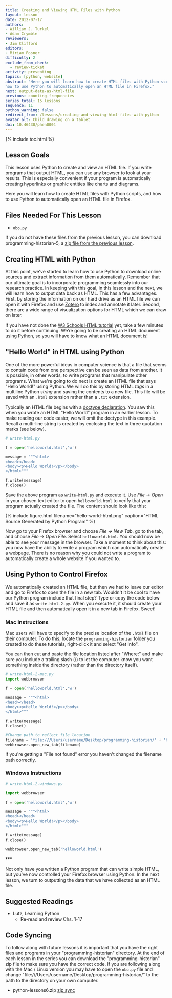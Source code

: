 ```yaml
---
title: Creating and Viewing HTML Files with Python
layout: lesson
date: 2012-07-17
authors:
- William J. Turkel
- Adam Crymble
reviewers:
- Jim Clifford
editors:
- Miriam Posner
difficulty: 2
exclude_from_check:
  - review-ticket
activity: presenting
topics: [python, website]
abstract: "Here you will learn how to create HTML files with Python scripts, and
how to use Python to automatically open an HTML file in Firefox."
next: output-data-as-html-file
previous: counting-frequencies
series_total: 15 lessons
sequence: 11
python_warning: false
redirect_from: /lessons/creating-and-viewing-html-files-with-python
avatar_alt: Child drawing on a tablet
doi: 10.46430/phen0004
---
```


{% include toc.html %}





## Lesson Goals

This lesson uses Python to create and view an HTML file. If you write
programs that output HTML, you can use any browser to look at your
results. This is especially convenient if your program is automatically
creating hyperlinks or graphic entities like charts and diagrams.

Here you will learn how to create HTML files with Python scripts, and
how to use Python to automatically open an HTML file in Firefox.

## Files Needed For This Lesson

-   `obo.py`

If you do not have these files from the previous lesson, you can
download programming-historian-5, a [zip file from the previous lesson][].

## Creating HTML with Python

At this point, we’ve started to learn how to use Python to download
online sources and extract information from them automatically. Remember
that our ultimate goal is to incorporate programming seamlessly into our
research practice. In keeping with this goal, in this lesson and the
next, we will learn how to output data back as HTML. This has a few
advantages. First, by storing the information on our hard drive as an
HTML file we can open it with Firefox and use [Zotero][] to index and
annotate it later. Second, there are a wide range of visualization
options for HTML which we can draw on later.

If you have not done the [W3 Schools HTML tutorial][] yet, take a few
minutes to do it before continuing. We’re going to be creating an HTML
document using Python, so you will have to know what an HTML document
is!

## "Hello World" in HTML using Python

One of the more powerful ideas in computer science is that a file that
seems to contain code from one perspective can be seen as data from
another. It is possible, in other words, to write programs that
manipulate other programs. What we're going to do next is create an HTML
file that says "Hello World!" using Python. We will do this by storing
HTML *tags* in a multiline Python *string* and saving the contents to a new
file. This file will be saved with an `.html` extension rather than a
`.txt` extension.

Typically an HTML file begins with a [doctype declaration][]. You saw
this when you wrote an HTML "Hello World" program in an earlier lesson.
To make reading our code easier, we will omit the doctype in this
example. Recall a multi-line string is created by enclosing the text in
three quotation marks (see below).

``` python
# write-html.py

f = open('helloworld.html','w')

message = """<html>
<head></head>
<body><p>Hello World!</p></body>
</html>"""

f.write(message)
f.close()
```

Save the above program as `write-html.py` and execute it. Use *File ->
Open* in your chosen text editor to open `helloworld.html` to verify that
your program actually created the file. The content should look like
this:

{% include figure.html filename="hello-world-html.png" caption="HTML Source Generated by Python Program" %}

Now go to your Firefox browser and choose *File -> New Tab*, go to the
tab, and choose *File -> Open File*. Select `helloworld.html`. You
should now be able to see your message in the browser. Take a moment to
think about this: you now have the ability to write a program which can
automatically create a webpage. There is no reason why you could not
write a program to automatically create a whole website if you wanted
to.

## Using Python to Control Firefox

We automatically created an HTML file, but then we had to leave our
editor and go to Firefox to open the file in a new tab. Wouldn't it be
cool to have our Python program include that final step? Type or copy
the code below and save it as `write-html-2.py`. When you execute it, it
should create your HTML file and then automatically open it in a new tab
in Firefox. Sweet!

### Mac Instructions

Mac users will have to specify to the precise location of the `.html`
file on their computer. To do this, locate the `programming-historian`
folder you created to do these tutorials, right-click it and select "Get
Info".

You can then cut and paste the file location listed after "Where:" and
make sure you include a trailing slash (/) to let the computer know you
want something inside the directory (rather than the directory itself).

``` python
# write-html-2-mac.py
import webbrowser

f = open('helloworld.html','w')

message = """<html>
<head></head>
<body><p>Hello World!</p></body>
</html>"""

f.write(message)
f.close()

#Change path to reflect file location
filename = 'file:///Users/username/Desktop/programming-historian/' + 'helloworld.html'
webbrowser.open_new_tab(filename)
```

If you're getting a "File not found" error you haven't changed the
filename path correctly.

### Windows Instructions

``` python
# write-html-2-windows.py

import webbrowser

f = open('helloworld.html','w')

message = """<html>
<head></head>
<body><p>Hello World!</p></body>
</html>"""

f.write(message)
f.close()

webbrowser.open_new_tab('helloworld.html')
```

\*\*\*

Not only have you written a Python program that can write simple HTML,
but you've now controlled your Firefox browser using Python. In the next
lesson, we turn to outputting the data that we have collected as an HTML
file.

## Suggested Readings

-   Lutz, Learning Python
    -   Re-read and review Chs. 1-17

## Code Syncing

To follow along with future lessons it is important that you have the
right files and programs in your "programming-historian" directory. At
the end of each lesson in the series you can download the "programming-historian" zip
file to make sure you have the correct code. If you are following along
with the Mac / Linux version you may have to open the `obo.py` file and
change "file:///Users/username/Desktop/programming-historian/" to the
path to the directory on your own computer.

-   python-lessons6.zip [zip sync]

  [zip file from the previous lesson]: /assets/python-lessons5.zip
  [Zotero]: http://zotero.org
  [W3 Schools HTML tutorial]: http://www.w3schools.com/html/default.asp
  [doctype declaration]: http://www.w3schools.com/tags/tag_doctype.asp
  [zip sync]: /assets/python-lessons6.zip

